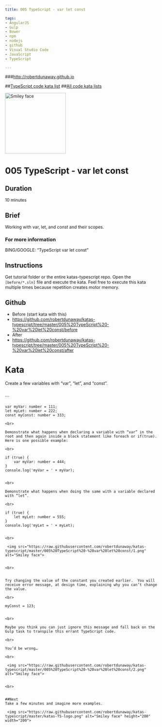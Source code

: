 ```yaml
---
title: 005 TypeScript - var let const

tags: 
- AngularJS
- Gulp
- Bower
- npm
- nodejs
- github
- Visual Studio Code
- JavaScript
- TypeScript

---
```


###http://robertdunaway.github.io

##[TypeScript code kata list](http://mycodekatas.github.io/typescript.html)
##[All code kata lists](http://mycodekatas.github.io/)

 <img src="https://raw.githubusercontent.com/robertdunaway/katas-typescript/master/katas-TS-logo.png" alt="Smiley face" height="200" width="200"> 

# 005 TypeScript - var let const

## Duration
10 minutes

## Brief
Working with var, let, and const and their scopes.

### For more information 
BING/GOOGLE: “TypeScript var let const”

## Instructions
Get tutorial folder or the entire katas-typescript repo.
Open the `[before/*.sln]` file and execute the kata.
Feel free to execute this kata multiple times because repetition creates motor memory.

## Github
 - Before (start kata with this)
  - https://github.com/robertdunaway/katas-typescript/tree/master/005%20TypeScript%20-%20var%20let%20const/before
 - After
  - https://github.com/robertdunaway/katas-typescript/tree/master/005%20TypeScript%20-%20var%20let%20const/after


# Kata

Create a few variables with “var”, “let”, and “const”.

<br>
```

	var myVar: number = 111;
	let myLet: number = 222;
	const myConst: number = 333;


```
<br>

Demonstrate what happens when declaring a variable with “var” in the root and then again inside a block statement like foreach or if(true).
Here is one possible example:

<br>

```

	if (true) {
	    var myVar: number = 444;
	}
	console.log('myVar = ' + myVar);


```

<br>

Demonstrate what happens when doing the same with a variable declared with “let”.

<br>

```

	if (true) {
	    let myLet: number = 555;
	}
	console.log('myLet = ' + myLet);


```

<br>

 <img src="https://raw.githubusercontent.com/robertdunaway/katas-typescript/master/005%20TypeScript%20-%20var%20let%20const/1.png" alt="Smiley face"> 


<br>


Try changing the value of the constant you created earlier.  You will receive error message, at design time, explaining why you can’t change the value.

<br>
```

	myConst = 123;


```

<br>

Maybe you think you can just ignore this message and fall back on the Gulp task to transpile this errant TypeScript code.

<br>

You’d be wrong…

<br>

 <img src="https://raw.githubusercontent.com/robertdunaway/katas-typescript/master/005%20TypeScript%20-%20var%20let%20const/2.png" alt="Smiley face"> 


<br>


##Next
Take a few minutes and imagine more examples. 

 <img src="https://raw.githubusercontent.com/robertdunaway/katas-typescript/master/katas-TS-logo.png" alt="Smiley face" height="200" width="200"> 